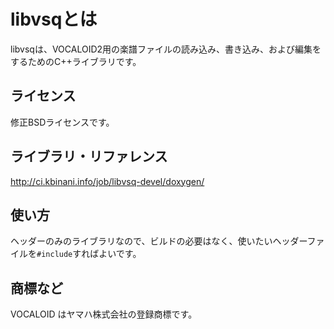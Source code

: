 # libvsqとは

libvsqは、VOCALOID2用の楽譜ファイルの読み込み、書き込み、および編集をするためのC++ライブラリです。

## ライセンス

修正BSDライセンスです。

## ライブラリ・リファレンス

http://ci.kbinani.info/job/libvsq-devel/doxygen/

## 使い方

ヘッダーのみのライブラリなので、ビルドの必要はなく、使いたいヘッダーファイルを`#include`すればよいです。

## 商標など

VOCALOID はヤマハ株式会社の登録商標です。
